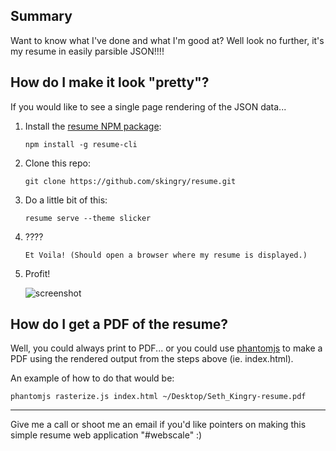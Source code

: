 ## Summary

Want to know what I've done and what I'm good at?  Well look no further, it's my resume in easily parsible JSON!!!!


## How do I make it look "pretty"?

If you would like to see a single page rendering of the JSON data...

1. Install the [resume NPM package](https://jsonresume.org/):

   ```
   npm install -g resume-cli
   ```

2. Clone this repo:

   ```
   git clone https://github.com/skingry/resume.git
   ```

3. Do a little bit of this:

   ```
   resume serve --theme slicker
   ```

4. ????

   ```
   Et Voila! (Should open a browser where my resume is displayed.)
   ```

5. Profit!

   ![screenshot](https://media.giphy.com/media/9o67upvAnOqRy/giphy.gif)


## How do I get a PDF of the resume?

Well, you could always print to PDF... or you could use [phantomjs](http://phantomjs.org/) to make a PDF using the rendered output from the steps above (ie. index.html).  

An example of how to do that would be:

  ```
  phantomjs rasterize.js index.html ~/Desktop/Seth_Kingry-resume.pdf
  ```

***
Give me a call or shoot me an email if you'd like pointers on making this simple resume web application "#webscale" :)
